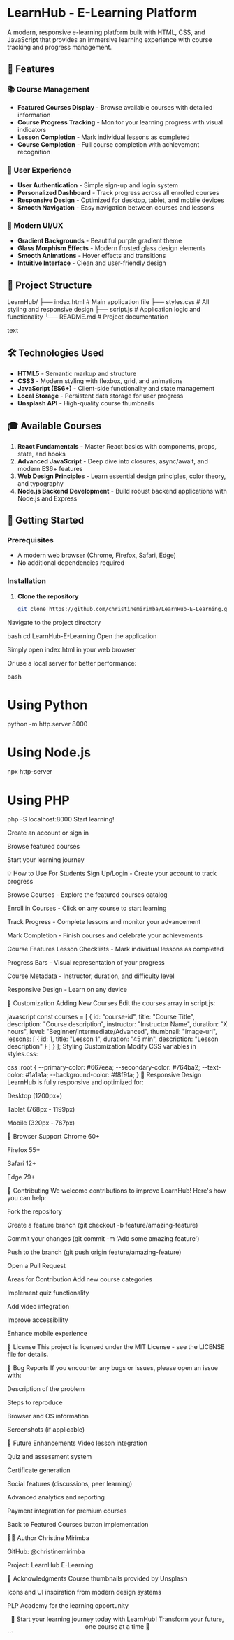 # LearnHub - E-Learning Platform
A modern, responsive e-learning platform built with HTML, CSS, and JavaScript that provides an immersive learning experience with course tracking and progress management.

## 🚀 Features

### 📚 Course Management
- **Featured Courses Display** - Browse available courses with detailed information
- **Course Progress Tracking** - Monitor your learning progress with visual indicators
- **Lesson Completion** - Mark individual lessons as completed
- **Course Completion** - Full course completion with achievement recognition

### 👤 User Experience
- **User Authentication** - Simple sign-up and login system
- **Personalized Dashboard** - Track progress across all enrolled courses
- **Responsive Design** - Optimized for desktop, tablet, and mobile devices
- **Smooth Navigation** - Easy navigation between courses and lessons

### 🎨 Modern UI/UX
- **Gradient Backgrounds** - Beautiful purple gradient theme
- **Glass Morphism Effects** - Modern frosted glass design elements
- **Smooth Animations** - Hover effects and transitions
- **Intuitive Interface** - Clean and user-friendly design

## 📁 Project Structure
LearnHub/
├── index.html # Main application file
├── styles.css # All styling and responsive design
├── script.js # Application logic and functionality
└── README.md # Project documentation

text

## 🛠️ Technologies Used

- **HTML5** - Semantic markup and structure
- **CSS3** - Modern styling with flexbox, grid, and animations
- **JavaScript (ES6+)** - Client-side functionality and state management
- **Local Storage** - Persistent data storage for user progress
- **Unsplash API** - High-quality course thumbnails

## 🎓 Available Courses

1. **React Fundamentals** - Master React basics with components, props, state, and hooks
2. **Advanced JavaScript** - Deep dive into closures, async/await, and modern ES6+ features
3. **Web Design Principles** - Learn essential design principles, color theory, and typography
4. **Node.js Backend Development** - Build robust backend applications with Node.js and Express

## 🚀 Getting Started

### Prerequisites
- A modern web browser (Chrome, Firefox, Safari, Edge)
- No additional dependencies required

### Installation

1. **Clone the repository**
   ```bash
   git clone https://github.com/christinemirimba/LearnHub-E-Learning.git
Navigate to the project directory

bash
cd LearnHub-E-Learning
Open the application

Simply open index.html in your web browser

Or use a local server for better performance:

bash
# Using Python
python -m http.server 8000

# Using Node.js
npx http-server

# Using PHP
php -S localhost:8000
Start learning!

Create an account or sign in

Browse featured courses

Start your learning journey

💡 How to Use
For Students
Sign Up/Login - Create your account to track progress

Browse Courses - Explore the featured courses catalog

Enroll in Courses - Click on any course to start learning

Track Progress - Complete lessons and monitor your advancement

Mark Completion - Finish courses and celebrate your achievements

Course Features
Lesson Checklists - Mark individual lessons as completed

Progress Bars - Visual representation of your progress

Course Metadata - Instructor, duration, and difficulty level

Responsive Design - Learn on any device

🎨 Customization
Adding New Courses
Edit the courses array in script.js:

javascript
const courses = [
    {
        id: "course-id",
        title: "Course Title",
        description: "Course description",
        instructor: "Instructor Name",
        duration: "X hours",
        level: "Beginner/Intermediate/Advanced",
        thumbnail: "image-url",
        lessons: [
            { id: 1, title: "Lesson 1", duration: "45 min", description: "Lesson description" }
        ]
    }
];
Styling Customization
Modify CSS variables in styles.css:

css
:root {
    --primary-color: #667eea;
    --secondary-color: #764ba2;
    --text-color: #1a1a1a;
    --background-color: #f8f9fa;
}
📱 Responsive Design
LearnHub is fully responsive and optimized for:

Desktop (1200px+)

Tablet (768px - 1199px)

Mobile (320px - 767px)

🔧 Browser Support
Chrome 60+

Firefox 55+

Safari 12+

Edge 79+

🤝 Contributing
We welcome contributions to improve LearnHub! Here's how you can help:

Fork the repository

Create a feature branch (git checkout -b feature/amazing-feature)

Commit your changes (git commit -m 'Add some amazing feature')

Push to the branch (git push origin feature/amazing-feature)

Open a Pull Request

Areas for Contribution
Add new course categories

Implement quiz functionality

Add video integration

Improve accessibility

Enhance mobile experience

📄 License
This project is licensed under the MIT License - see the LICENSE file for details.

🐛 Bug Reports
If you encounter any bugs or issues, please open an issue with:

Description of the problem

Steps to reproduce

Browser and OS information

Screenshots (if applicable)

🌟 Future Enhancements
Video lesson integration

Quiz and assessment system

Certificate generation

Social features (discussions, peer learning)

Advanced analytics and reporting

Payment integration for premium courses

Back to Featured Courses button implementation

👨‍💻 Author
Christine Mirimba

GitHub: @christinemirimba

Project: LearnHub E-Learning

🙏 Acknowledgments
Course thumbnails provided by Unsplash

Icons and UI inspiration from modern design systems

PLP Academy for the learning opportunity

<div align="center">
🎯 Start your learning journey today with LearnHub!
Transform your future, one course at a time 🚀

</div> ```
